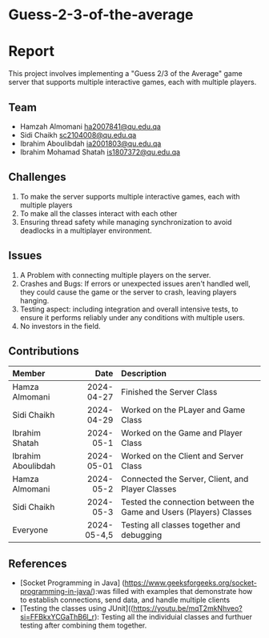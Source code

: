 # Guess-2-3-of-the-average

# Report
This project involves implementing a "Guess 2/3 of the Average" game server that supports multiple interactive games, each with multiple players.
## Team
- Hamzah Almomani ha2007841@qu.edu.qa
- Sidi Chaikh  sc2104008@qu.edu.qa
- Ibrahim Aboulibdah ia2001803@qu.edu.qa
- Ibrahim Mohamad Shatah is1807372@qu.edu.qa
## Challenges
1.  To make the server supports multiple interactive games, each with multiple players
2. To make all the classes interact with each other
3. Ensuring thread safety while managing synchronization to avoid deadlocks in a multiplayer environment.
## Issues
1. A Problem with connecting multiple players on the server.
2. Crashes and Bugs: If errors or unexpected issues aren't handled well, they could cause the game or the server to crash, leaving players hanging.
3. Testing aspect: including integration and overall intensive tests, to ensure it performs reliably under any conditions with multiple users.
4. No investors in the field.
## Contributions
| Member | Date | Description |
| :----- | ---------: | :---------- |
| Hamza Almomani | 2024-04-27 | Finished the Server Class |
| Sidi Chaikh| 2024-04-29 | Worked on the PLayer and Game Class |
| Ibrahim Shatah | 2024-05-1 | Worked on the Game and Player Class |
| Ibrahim  Aboulibdah | 2024-05-01 | Worked on the Client and Server Class |
| Hamza Almomani | 2024-05-2 | Connected the Server, Client, and Player Classes |
| Sidi Chaikh| 2024-05-3 | Tested the connection between the Game and Users (Players) Classes |
| Everyone | 2024-05-4,5 | Testing all classes together and debugging |

## References
- [Socket Programming in Java] (https://www.geeksforgeeks.org/socket-programming-in-java/):was filled with examples that demonstrate how to establish connections, send data, and handle multiple clients
- [Testing the classes using JUnit]((https://youtu.be/mqT2mkNhveo?si=FFBkxYCGaThB6l_r): Testing all the individuial classes and furthuer testing after combining them together.
